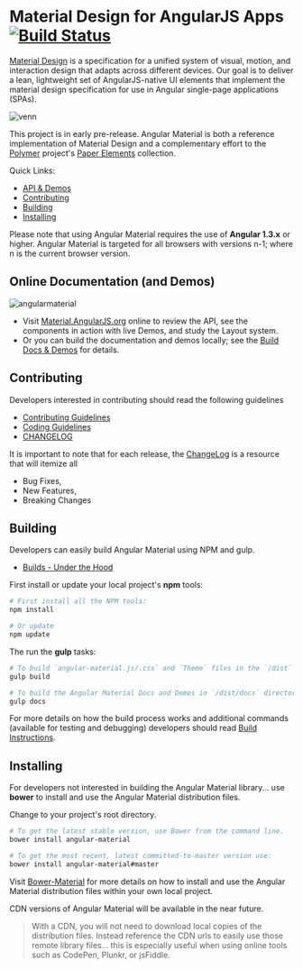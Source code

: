 # Material Design for AngularJS Apps [![Build Status](https://travis-ci.org/angular/material.svg)](https://travis-ci.org/angular/material)

[Material Design](http://www.google.com/design/spec/material-design/) is a specification for a unified system of visual, motion, and interaction design that adapts across different devices. Our goal is to deliver a lean, lightweight set of AngularJS-native UI elements that implement the material design specification for use in Angular single-page applications (SPAs).

![venn](https://cloud.githubusercontent.com/assets/210413/5077572/30dfc2f0-6e6a-11e4-9723-07c918128f4f.png)

This project is in early pre-release. Angular Material is both a reference implementation of Material Design and a complementary effort to the [Polymer](http://www.polymer-project.org/) project's [Paper Elements](http://www.polymer-project.org/docs/elements/paper-elements.html) collection.

Quick Links:

*  [API & Demos](#demos)
*  [Contributing](#contributing)
*  [Building](#building)
*  [Installing](#installing)


Please note that using Angular Material requires the use of **Angular 1.3.x** or higher. Angular Material is targeted for all browsers with versions n-1; where n is the current browser version.

## <a name="demos"></a> Online Documentation (and Demos)

![angularmaterial](https://cloud.githubusercontent.com/assets/210413/5148790/fb9ecf52-7187-11e4-9adc-fc5ef263b4ce.png)

- Visit [Material.AngularJS.org](https://material.angularjs.org/) online to review the API, see the components in action with live Demos, and study the Layout system.
- Or you can build the documentation and demos locally; see the [Build Docs & Demos](https://github.com/angular/material/tree/master/docs) for details.

## <a name="contributing"></a> Contributing

Developers interested in contributing should read the following guidelines

- [Contributing Guidelines](docs/guides/CONTRIBUTING.md)
- [Coding Guidelines](docs/guides/CODING.md)
- [CHANGELOG](CHANGELOG.md)

It is important to note that for each release, the [ChangeLog](CHANGELOG.md) is a resource that will itemize all

- Bug Fixes,
- New Features,
- Breaking Changes

## <a name="building"></a> Building

Developers can easily build Angular Material using NPM and gulp.

*  [Builds - Under the Hood](docs/guides/BUILD.md)

First install or update your local project's **npm** tools:

```bash
# First install all the NPM tools:
npm install

# Or update
npm update
```

The run the **gulp** tasks:

```bash
# To build `angular-material.js/.css` and `Theme` files in the `/dist` directory
gulp build

# To build the Angular Material Docs and Demos in `/dist/docs` directory
gulp docs
```

For more details on how the build process works and additional commands (available for testing and debugging) developers should read [Build Instructions](docs/guides/BUILD.md).

## <a name="installing"></a>  Installing

For developers not interested in building the Angular Material library... use **bower** to install and use the Angular Material distribution files.

Change to your project's root directory.

```bash
# To get the latest stable version, use Bower from the command line.
bower install angular-material

# To get the most recent, latest committed-to-master version use:
bower install angular-material#master
```

Visit [Bower-Material](https://github.com/angular/bower-material/blob/master/README.md) for more details on how to install and use the Angular Material distribution files within your own local project.

CDN versions of Angular Material will be available in the near future.

>With a CDN, you will not need to download local copies of the distribution files. Instead reference the CDN urls to easily use those remote library files... this is especially useful when using online tools such as CodePen, Plunkr, or jsFiddle.


<br/>

